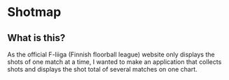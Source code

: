 # Shotmap

## What is this?

As the official F-liiga (Finnish floorball league) website only displays the shots of one match at a time, I wanted to make an application that collects shots and displays the shot total of several matches on one chart.
